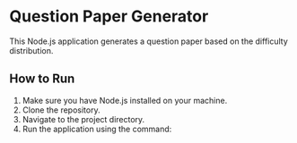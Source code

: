 # Question Paper Generator

This Node.js application generates a question paper based on the difficulty distribution.

## How to Run

1. Make sure you have Node.js installed on your machine.
2. Clone the repository.
3. Navigate to the project directory.
4. Run the application using the command:
